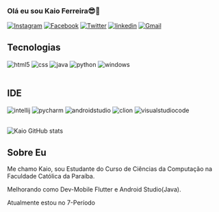 ### Olá eu sou Kaio Ferreira😎👋
[![Instagram](https://img.shields.io/badge/Instagram-E4405F?style=for-the-badge&logo=instagram&logoColor=white)](https://www.instagram.com/kaioferreira08/)
[![Facebook](https://img.shields.io/badge/Facebook-1877F2?style=for-the-badge&logo=facebook&logoColor=white)](https://www.facebook.com/profile.php?id=100009102147922)
[![Twitter](https://img.shields.io/badge/Twitter-1DA1F2?style=for-the-badge&logo=twitter&logoColor=white)](https://twitter.com/Kaioferr07)
[![linkedin](https://img.shields.io/badge/LinkedIn-0077B5?style=for-the-badge&logo=linkedin&logoColor=white)](https://www.linkedin.com/in/kaio-ferreira-3852a8251/)
[![Gmail](https://img.shields.io/badge/Gmail-D14836?style=for-the-badge&logo=gmail&logoColor=white)](https://mail.google.com/mail/u/?authuser=kaiof2902@gmail.com)

## Tecnologias
<div style="display: inline_block">
  <img align="center" alt="html5" src="https://img.shields.io/badge/HTML5-E34F26?style=for-the-badge&logo=html5&logoColor=white" />
  <img align="center" alt="css" src="https://img.shields.io/badge/CSS3-1572B6?style=for-the-badge&logo=css3&logoColor=white" />
  <img align="center" alt="java" src="https://img.shields.io/badge/Java-ED8B00?style=for-the-badge&logo=openjdk&logoColor=white" />
  <img align="center" alt="python" src="https://img.shields.io/badge/Python-3776AB?style=for-the-badge&logo=python&logoColor=white" />
  <img align="center" alt="windows" src="https://img.shields.io/badge/Windows-0078D6?style=for-the-badge&logo=windows&logoColor=white" />
</div><br/>

## IDE
<div style="display: inline_block">
  <img align="center" alt="intellij" src="https://img.shields.io/badge/IntelliJ_IDEA-000000.svg?style=for-the-badge&logo=intellij-idea&logoColor=white" />
  <img align="center" alt="pycharm" src="https://img.shields.io/badge/PyCharm-000000.svg?&style=for-the-badge&logo=PyCharm&logoColor=white" />
  <img align="center" alt="androidstudio" src="https://img.shields.io/badge/Android_Studio-3DDC84?style=for-the-badge&logo=android-studio&logoColor=white" />
  <img align="center" alt="clion" src="https://img.shields.io/badge/CLion-000000?style=for-the-badge&logo=clion&logoColor=white" />
  <img align="center" alt="visualstudiocode" src="https://img.shields.io/badge/Visual_Studio_Code-0078D4?style=for-the-badge&logo=visual%20studio%20code&logoColor=white" />
</div><br/>

![Kaio GitHub stats](https://github-readme-stats.vercel.app/api?username=KaioFerreira1&show_icons=true&theme=dracula)

## Sobre Eu
Me chamo Kaio, sou Estudante do Curso de Ciências da Computação na Faculdade Católica da Paraíba.

Melhorando como Dev-Mobile Flutter e Android Studio(Java).

Atualmente estou no 7-Período


